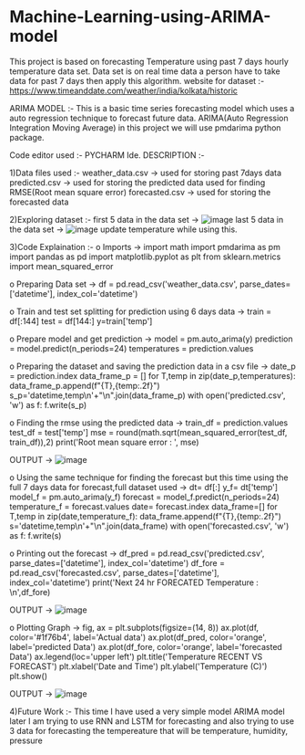 # Machine-Learning-using-ARIMA-model

This project is based on forecasting Temperature using past 7 days hourly temperature data set.
Data set is on real time data a person have to take data for past 7 days then apply this algorithm.
website for dataset :-https://www.timeanddate.com/weather/india/kolkata/historic

ARIMA MODEL :- This is a basic time series forecasting model which uses a auto regression technique to forecast future data. ARIMA(Auto Regression Integration Moving Average) in this project we will use pmdarima python package.

Code editor used :- PYCHARM Ide.
DESCRIPTION :-

1)Data files used :-
  weather_data.csv -> used for storing past 7days data 
  predicted.csv -> used for storing the predicted data used for finding RMSE(Root mean square error)
  forecasted.csv -> used for storing the forecasted data

2)Exploring dataset :-
  first 5 data in the data set ->
  ![image](https://github.com/rikuzavi/Machine-Learning-using-ARIMA-model/assets/96969805/f7d2f2ab-43ce-4ef3-94c9-cbdba968d4b1)
  last 5 data in the data set ->
  ![image](https://github.com/rikuzavi/Machine-Learning-using-ARIMA-model/assets/96969805/edb21847-6848-4257-9c9b-ae0f95d1a2f9)
  update temperature while using this.

3)Code Explaination :-
  o Imports ->
  import math
  import pmdarima as pm
  import pandas as pd
  import matplotlib.pyplot as plt
  from sklearn.metrics import mean_squared_error
    
  o Preparing Data set ->
  df = pd.read_csv('weather_data.csv', parse_dates=['datetime'], index_col='datetime')
  
  o Train and test set splitting for prediction using 6 days data ->
  train = df[:144]
  test = df[144:]
  y=train['temp']
  
  o Prepare model and get prediction ->
  model = pm.auto_arima(y)
  prediction = model.predict(n_periods=24)
  temperatures = prediction.values
  
  o Preparing the dataset and saving the prediction data in a csv file ->
  date_p = prediction.index
  data_frame_p = []
  for T,temp in zip(date_p,temperatures):
      data_frame_p.append(f"{T},{temp:.2f}")
  s_p='datetime,temp\n'+"\n".join(data_frame_p)
  with open('predicted.csv', 'w') as f:
      f.write(s_p)
      
  o Finding the rmse using the predicted data ->
  train_df = prediction.values
  test_df = test['temp']
  mse = round(math.sqrt(mean_squared_error(test_df, train_df)),2)
  print('Root mean square error : ', mse)
  
  OUTPUT ->
  ![image](https://github.com/rikuzavi/Machine-Learning-using-ARIMA-model/assets/96969805/b38025a1-c9eb-4da1-a87a-9f4b49c94bd4)
  
  o Using the same technique for finding the forecast but this time using the full 7 days data for forecast,full dataset used ->
  dt= df[:]
  y_f= dt['temp']
  model_f = pm.auto_arima(y_f)
  forecast = model_f.predict(n_periods=24)
  temperature_f = forecast.values
  date= forecast.index
  data_frame=[]
  for T,temp in zip(date,temperature_f):
      data_frame.append(f"{T},{temp:.2f}")
  s='datetime,temp\n'+"\n".join(data_frame)
  with open('forecasted.csv', 'w') as f:
      f.write(s)
      
  o Printing out the forecast ->
  df_pred = pd.read_csv('predicted.csv', parse_dates=['datetime'], index_col='datetime')
  df_fore = pd.read_csv('forecasted.csv', parse_dates=['datetime'], index_col='datetime')
  print('Next 24 hr FORECATED Temperature : \n',df_fore)
  
  OUTPUT ->
  ![image](https://github.com/rikuzavi/Machine-Learning-using-ARIMA-model/assets/96969805/355442d4-598c-4634-a060-a2c795bcd63b)

  o Plotting Graph ->
  fig, ax = plt.subplots(figsize=(14, 8))
  ax.plot(df, color='#1f76b4', label='Actual data')
  ax.plot(df_pred, color='orange', label='predicted Data')
  ax.plot(df_fore, color='orange', label='forecasted Data')
  ax.legend(loc='upper left')
  plt.title('Temperature RECENT VS FORECAST')
  plt.xlabel('Date and Time')
  plt.ylabel('Temperature (C)')
  plt.show()
  
  OUTPUT ->
  ![image](https://github.com/rikuzavi/Machine-Learning-using-ARIMA-model/assets/96969805/4e74e886-baad-4c71-8f7d-ea33eeb66373)

4)Future Work :- 
  This time I have used a very simple model ARIMA model later I am trying to use RNN and LSTM for forecasting and also trying to use 3 data for forecasting the     tempereature that will be temperature, humidity, pressure 
  
  
  
  
  
  
  
  
 
